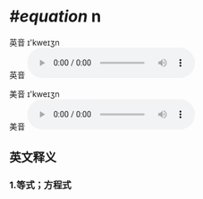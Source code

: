 # ***\#equation*** n
英音 ɪ'kweɪʒn  
英音
<audio src="./media/equation1_AAC.aac" controls="controls"></audio>

美音 ɪ'kweɪʒn  
美音
<audio src="./media/equation1_AAC.aac" controls="controls"></audio>



  

英文释义
---
### 1.**等式；方程式**  


